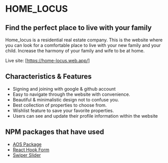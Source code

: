 # HOME_LOCUS

## Find the perfect place to live with your family

Home_locus is a residential real estate company. This is the website where you can look for a comfortable place to live with your new family and your child.
Increase the harmony of your family and wife to be at home.

Live site: [https://home-locus.web.app/]

## Characteristics & Features

- Signing and joining with google & github account
- Easy to navigate through the website with convenience.
- Beautiful & minimalistic design not to confuse you.
- Best collection of properties to choose from.
- Wishlist feature to save your favorite properties.
- Users can see and update their profile information within the website

## NPM packages that have used

- [AOS Package](https://michalsnik.github.io/aos/)
- [React Hook Form](https://react-hook-form.com/)
- [Swiper Slider](https://swiperjs.com/)
